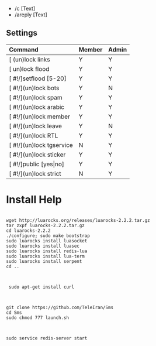 *    /c [Text]
*    /areply [Text]

## Settings 

| Command | Member | Admin |
|:--------|:--------|:-------------|
| <html>&#91;</html> (un)lock links | Y | Y |
| <html>&#91;</html> un)lock flood | Y | Y |
| <html>&#91;</html> #!/]setflood [5-20] | Y | Y |
| <html>&#91;</html> #!/](un)lock bots | Y | N |
| <html>&#91;</html> #!/](un)lock spam | Y | Y |
| <html>&#91;</html> #!/](un)lock arabic | Y | Y |
| <html>&#91;</html> #!/](un)lock member | Y | Y |
| <html>&#91;</html> #!/](un)lock leave | Y | N |
| <html>&#91;</html> #!/](un)lock RTL | Y | Y |
| <html>&#91;</html> #!/](un)lock tgservice | N | Y |
| <html>&#91;</html> #!/](un)lock sticker | Y| Y |
| <html>&#91;</html> #!/]public [yes<html>&#124;</html>no] | Y | Y |
| <html>&#91;</html> #!/](un)lock strict | N | Y |


# Install Help
```

wget http://luarocks.org/releases/luarocks-2.2.2.tar.gz
tar zxpf luarocks-2.2.2.tar.gz
cd luarocks-2.2.2
./configure; sudo make bootstrap
sudo luarocks install luasocket
sudo luarocks install luasec
sudo luarocks install redis-lua
sudo luarocks install lua-term
sudo luarocks install serpent
cd ..


```

```

 sudo apt-get install curl
 
```

```

git clone https://github.com/TeleIran/Sms
cd Sms
sudo chmod 777 launch.sh


```

```

sudo service redis-server start

```
